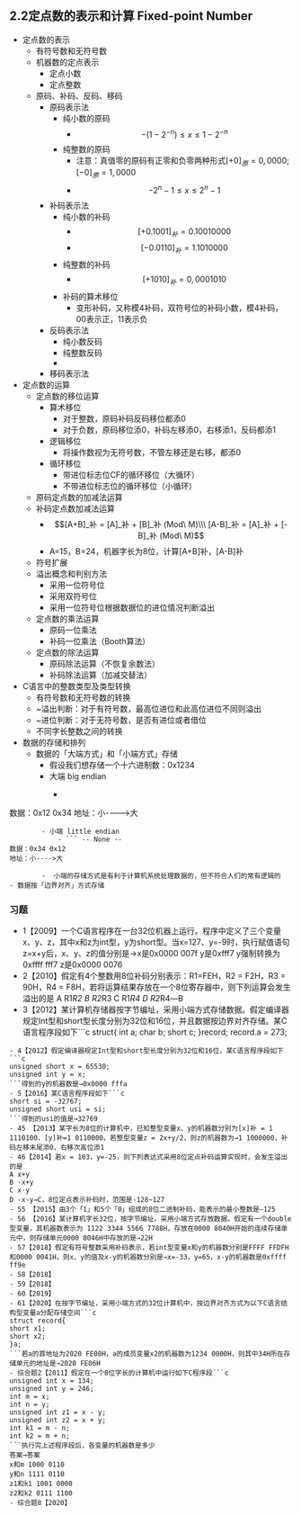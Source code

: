 ## 2.2定点数的表示和计算 Fixed-point Number
- 定点数的表示
    - 有符号数和无符号数
    - 机器数的定点表示
        - 定点小数
        - 定点整数
    - 原码、补码、反码、移码
        - 原码表示法
            - 纯小数的原码
                - $$-(1-2^{-n})\le x \le1-2^{-n}$$
            - 纯整数的原码
                - 注意：真值零的原码有正零和负零两种形式$[+0]_原=0,0000; [-0]_原 = 1,0000$  
                - $$-2^{n}-1\le x \le 2^{n}-1$$
        - 补码表示法
            - 纯小数的补码
                - $$[+0.1001]_补=0.10010000$$
                - $$[-0.0110]_补=1.1010000$$
            - 纯整数的补码
                - $$[+1010]_补=0,0001010$$
            - 补码的算术移位
                - 变形补码，又称模4补码，双符号位的补码小数，模4补码，00表示正，11表示负
        - 反码表示法
            - 纯小数反码
            - 纯整数反码
            - 
        - 移码表示法
- 定点数的运算
    - 定点数的移位运算
        - 算术移位
            - 对于整数，原码补码反码移位都添0
            - 对于负数，原码移位添0，补码左移添0，右移添1，反码都添1
        - 逻辑移位
            - 将操作数视为无符号数，不管左移还是右移，都添0
        - 循环移位
            - 带进位标志位CF的循环移位（大循环）
            - 不带进位标志位的循环移位（小循环）
    - 原码定点数的加减法运算
    - 补码定点数加减法运算
        - $$[A+B]_补 = [A]_补 + [B]_补 (Mod\ M)\\\ [A-B]_补 = [A]_补 + [-B]_补 (Mod\  M)$$
        - A=15，B=24，机器字长为8位，计算[A+B]补，[A-B]补
    - 符号扩展
    - 溢出概念和判别方法
        - 采用一位符号位
        - 采用双符号位
        - 采用一位符号位根据数据位的进位情况判断溢出
    - 定点数的乘法运算
        - 原码一位乘法
        - 补码一位乘法（Booth算法）
    - 定点数的除法运算
        - 原码除法运算（不恢复余数法）
        - 补码除法运算（加减交替法）
- C语言中的整数类型及类型转换
    - 有符号数和无符号数的转换
    - ~溢出判断：对于有符号数，最高位进位和此高位进位不同则溢出
    - ~进位判断：对于无符号数，是否有进位或者借位
    - 不同字长整数之间的转换
- 数据的存储和排列
    - 数据的「大端方式」和「小端方式」存储
        - 假设我们想存储一个十六进制数：0x1234
        - 大端 big endian
            - ``` -- None -- 
数据：0x12 0x34
地址：小---->大
```​大端的存储方式与小端相对，符合人们的常有逻辑的，但不利于计算机系统处理数据的
        - 小端 little endian
            - ``` -- None -- 
数据：0x34 0x12
地址：小---->大
```
            - ​ 小端的存储方式是有利于计算机系统处理数据的，但不符合人们的常有逻辑的
    - 数据按「边界对齐」方式存储
### 习题
- 1【2009】一个C语言程序在一台32位机器上运行。程序中定义了三个变量x、y、z，其中x和z为int型，y为short型。当x=127、y=-9时，执行赋值语句z=x+y后，x、y、z的值分别是→x是0x0000 007f
y是0xfff7
y强制转换为0xffff fff7
z是0x0000 0076
- 2【2010】假定有4个整数用8位补码分别表示：R1=FEH，R2 = F2H，R3 = 90H，R4 = F8H，若将运算结果存放在一个8位寄存器中，则下列运算会发生溢出的是
A R1*R2
B R2*R3
C R1*R4
D R2*R4―B
- 3【2012】某计算机存储器按字节编址，采用小端方式存储数据。假定编译器规定Int型和short型长度分别为32位和16位，并且数据按边界对齐存储。某C语言程序段如下```c
struct{
int a;
char b;
short c;
}record;
record.a = 273;
```若record的变量的首地址为0xC008，则地址0xC008中的内容及record.c的地址分别是→0x11，0xC00E
- 4【2012】假定编译器规定Int型和short型长度分别为32位和16位，某C语言程序段如下```c
unsigned short x = 65530;
unsigned int y = x;
```得到的y的机器数是→0x0000 fffa
- 5【2016】某C语言程序段如下```c
short si = -32767;
unsigned short usi = si;
```得到的usi的值是→32769
- 45 【2013】某字长为8位的计算机中，已知整型变量x、y的机器数分别为[x]补 = 1 1110100，[y]补=1 0110000。若整型变量z = 2x+y/2，则z的机器数为→1 1000000，补码左移末尾添0，右移次高位添1
- 46【2014】若x = 103，y=-25，则下列表达式采用8位定点补码运算实现时，会发生溢出的是
A x+y
B -x+y
C x-y
D -x-y→C，8位定点表示补码时，范围是-128~127
- 55 【2015】由3个「1」和5个「0」组成的8位二进制补码，能表示的最小整数是―125
- 56 【2016】某计算机字长32位，按字节编址，采用小端方式存放数据。假定有一个double型变量，其机器数表示为 1122 3344 5566 7788H，存放在0000 8040H开始的连续存储单元中，则存储单元0000 8046H中存放的是→22H
- 57【2018】假定有符号整数采用补码表示，若int型变量x和y的机器数分别是FFFF FFDFH和0000 0041H，则x、y的值及x-y的机器数分别是→x=-33，y=65，x-y的机器数是0xffff ff9e
- 58【2018】
- 59【2018】
- 60【2019】
- 61【2020】在按字节编址，采用小端方式的32位计算机中，按边界对齐方式为以下C语言结构型变量a分配存储空间```c
struct record{
short x1;
short x2;
}a;
```若a的首地址为2020 FE00H，a的成员变量x2的机器数为1234 0000H，则其中34H所在存储单元的地址是→2020 FE06H
- 综合题2【2011】假定在一个8位字长的计算机中运行如下C程序段```c
unsigned int x = 134;
unsigned int y = 246;
int m = x;
int n = y;
unsigned int z1 = x - y;
unsigned int z2 = x + y;
int k1 = m - n;
int k2 = m + n;
```执行完上述程序段后，各变量的机器数是多少
答案→答案
x和m 1000 0110
y和n 1111 0110
z1和k1 1001 0000
z2和k2 0111 1100
- 综合题8【2020】
